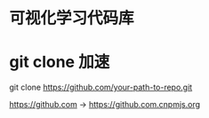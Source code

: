 # 可视化学习代码库

# git clone 加速

git clone https://github.com/your-path-to-repo.git

https://github.com -> https://github.com.cnpmjs.org
